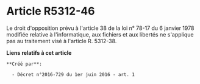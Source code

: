 # Article R5312-46

Le droit d'opposition prévu à l'article 38 de la loi n° 78-17 du 6 janvier 1978 modifiée relative à l'informatique, aux
fichiers et aux libertés ne s'applique pas au traitement visé à l'article R. 5312-38.

**Liens relatifs à cet article**

	**Créé par**:

	  - Décret n°2016-729 du 1er juin 2016 - art. 1

